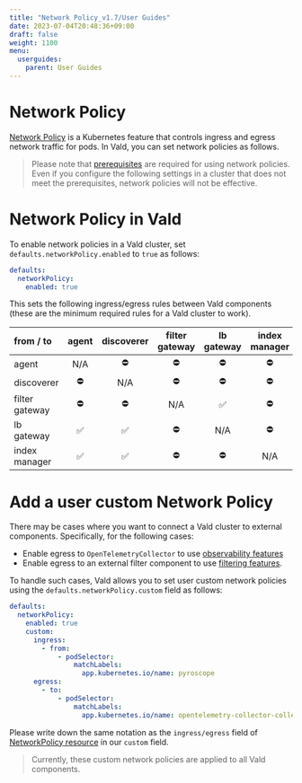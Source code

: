 ```yaml
---
title: "Network Policy_v1.7/User Guides"
date: 2023-07-04T20:48:36+09:00
draft: false
weight: 1100
menu:
  userguides:
    parent: User Guides
---
```


# Network Policy

[Network Policy](https://kubernetes.io/docs/concepts/services-networking/network-policies/) is a Kubernetes feature that controls ingress and egress network traffic for pods. In Vald, you can set network policies as follows.

> Please note that [prerequisites](https://kubernetes.io/docs/concepts/services-networking/network-policies/#prerequisites) are required for using network policies. Even if you configure the following settings in a cluster that does not meet the prerequisites, network policies will not be effective.

# Network Policy in Vald

To enable network policies in a Vald cluster, set `defaults.networkPolicy.enabled` to `true` as follows:

```yaml
defaults:
  networkPolicy:
    enabled: true
```

This sets the following ingress/egress rules between Vald components (these are the minimum required rules for a Vald cluster to work).

| from / to      | agent | discoverer | filter gateway | lb gateway | index manager | kube-system |
| :------------- | :---: | :--------: | :------------: | :--------: | :-----------: | :---------: |
| agent          |  N/A  |     ⛔     |       ⛔       |     ⛔     |      ⛔       |     ✅      |
| discoverer     |  ⛔   |    N/A     |       ⛔       |     ⛔     |      ⛔       |     ✅      |
| filter gateway |  ⛔   |     ⛔     |      N/A       |     ✅     |      ⛔       |     ✅      |
| lb gateway     |  ✅   |     ✅     |       ⛔       |    N/A     |      ⛔       |     ✅      |
| index manager  |  ✅   |     ✅     |       ⛔       |     ⛔     |      N/A      |     ✅      |

# Add a user custom Network Policy

There may be cases where you want to connect a Vald cluster to external components. Specifically, for the following cases:

- Enable egress to `OpenTelemetryCollector` to use [observability features](https://vald.vdaas.org/docs/user-guides/observability-configuration/)
- Enable egress to an external filter component to use [filtering features](https://vald.vdaas.org/docs/user-guides/filtering-configuration/).

To handle such cases, Vald allows you to set user custom network policies using the `defaults.networkPolicy.custom` field as follows:

```yaml
defaults:
  networkPolicy:
    enabled: true
    custom:
      ingress:
        - from:
            - podSelector:
                matchLabels:
                  app.kubernetes.io/name: pyroscope
      egress:
        - to:
            - podSelector:
                matchLabels:
                  app.kubernetes.io/name: opentelemetry-collector-collector
```

Please write down the same notation as the `ingress/egress` field of [NetworkPolicy resource](https://kubernetes.io/docs/concepts/services-networking/network-policies/#networkpolicy-resource) in our `custom` field.

> Currently, these custom network policies are applied to all Vald components.
